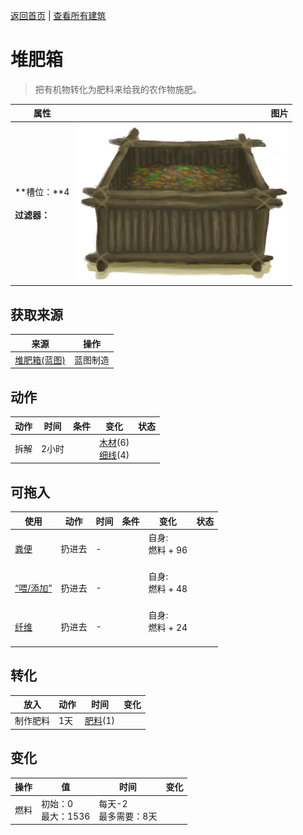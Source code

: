 [返回首页](index.md)   |  [查看所有建筑](building.md)
# 堆肥箱  
> 把有机物转化为肥料来给我的农作物施肥。  
  
  属性  |   图片   
 ----  |  ----:   
 **槽位：**4<br><br>**过滤器：**  |  ![](Sprite/CompostBin.png)   
  
## 获取来源  
来源  |  操作  
----  |  ----  
[堆肥箱(蓝图)](Bp_CompostBin.md)  |  蓝图制造  
## 动作  
动作  |  时间  |  条件  |  变化  |  状态  
----  |  ----  |  ----  |  ----  |  ----  
拆解  |  2小时  |    |  [木材](Wood.md)(6)<br>[细线](CordFiber.md)(4)  |    
## 可拖入  
使用  |  动作  |  时间  |  条件  |  变化  |  状态  
----  |  ----  |  ----  |  ----  |  ----  |  ----  
[粪便](Manure.md)  |  扔进去  |  -  |    |  自身:<br>燃料 + 96<br><br>  |    
[“喂/添加”](tag_Feed.md)  |  扔进去  |  -  |    |  自身:<br>燃料 + 48<br><br>  |    
[纤维](Fibers.md)  |  扔进去  |  -  |    |  自身:<br>燃料 + 24<br><br>  |    
## 转化  
放入  |  动作  |  时间  |  变化  
----  |  ----  |  ----  |  ----  
  |  制作肥料  |  1天  |  [肥料](Fertilizer.md)(1)  
## 变化  
操作  |  值  |  时间  |  变化  
----  |  ----  |  ----  |  ----  
燃料  |  初始：0<br>最大：1536  |  每天-2<br>最多需要：8天  |    
